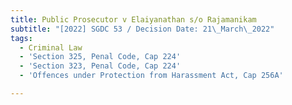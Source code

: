 ```yaml
---
title: Public Prosecutor v Elaiyanathan s/o Rajamanikam
subtitle: "[2022] SGDC 53 / Decision Date: 21\_March\_2022"
tags:
  - Criminal Law
  - 'Section 325, Penal Code, Cap 224'
  - 'Section 323, Penal Code, Cap 224'
  - 'Offences under Protection from Harassment Act, Cap 256A'

---
```

